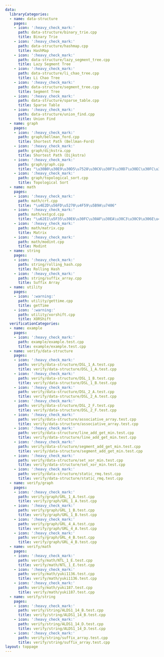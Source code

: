 ```yaml
---
data:
  libraryCategories:
  - name: data-structure
    pages:
    - icon: ':heavy_check_mark:'
      path: data-structure/binary_trie.cpp
      title: Binary Trie
    - icon: ':heavy_check_mark:'
      path: data-structure/hashmap.cpp
      title: HashMap
    - icon: ':heavy_check_mark:'
      path: data-structure/lazy_segment_tree.cpp
      title: Lazy Segment Tree
    - icon: ':heavy_check_mark:'
      path: data-structure/li_chao_tree.cpp
      title: Li Chao Tree
    - icon: ':heavy_check_mark:'
      path: data-structure/segment_tree.cpp
      title: Segment Tree
    - icon: ':heavy_check_mark:'
      path: data-structure/sparse_table.cpp
      title: Sparse Table
    - icon: ':heavy_check_mark:'
      path: data-structure/union_find.cpp
      title: Union Find
  - name: graph
    pages:
    - icon: ':heavy_check_mark:'
      path: graph/bellman_ford.cpp
      title: Shortest Path (Bellman-Ford)
    - icon: ':heavy_check_mark:'
      path: graph/dijkstra.cpp
      title: Shortest Path (Dijkstra)
    - icon: ':heavy_check_mark:'
      path: graph/graph.cpp
      title: "\u30B0\u30E9\u30D5\u7528\u30C6\u30F3\u30D7\u30EC\u30FC\u30C8"
    - icon: ':heavy_check_mark:'
      path: graph/topological_sort.cpp
      title: Topological Sort
  - name: math
    pages:
    - icon: ':heavy_check_mark:'
      path: math/crt.cpp
      title: "\u4E2D\u56FD\u5270\u4F59\u5B9A\u7406"
    - icon: ':heavy_check_mark:'
      path: math/extgcd.cpp
      title: "\u62E1\u5F35\u30E6\u30FC\u30AF\u30EA\u30C3\u30C9\u306E\u4E92\u9664\u6CD5"
    - icon: ':heavy_check_mark:'
      path: math/matrix.cpp
      title: Matrix
    - icon: ':heavy_check_mark:'
      path: math/modint.cpp
      title: Modint
  - name: string
    pages:
    - icon: ':heavy_check_mark:'
      path: string/rolling_hash.cpp
      title: Rolling Hash
    - icon: ':heavy_check_mark:'
      path: string/suffix_array.cpp
      title: Suffix Array
  - name: utility
    pages:
    - icon: ':warning:'
      path: utility/gettime.cpp
      title: getTime
    - icon: ':warning:'
      path: utility/xorshift.cpp
      title: XORShift
  verificationCategories:
  - name: example
    pages:
    - icon: ':heavy_check_mark:'
      path: example/example.test.cpp
      title: example/example.test.cpp
  - name: verify/data-structure
    pages:
    - icon: ':heavy_check_mark:'
      path: verify/data-structure/DSL_1_A.test.cpp
      title: verify/data-structure/DSL_1_A.test.cpp
    - icon: ':heavy_check_mark:'
      path: verify/data-structure/DSL_1_B.test.cpp
      title: verify/data-structure/DSL_1_B.test.cpp
    - icon: ':heavy_check_mark:'
      path: verify/data-structure/DSL_2_A.test.cpp
      title: verify/data-structure/DSL_2_A.test.cpp
    - icon: ':heavy_check_mark:'
      path: verify/data-structure/DSL_2_F.test.cpp
      title: verify/data-structure/DSL_2_F.test.cpp
    - icon: ':heavy_check_mark:'
      path: verify/data-structure/associative_array.test.cpp
      title: verify/data-structure/associative_array.test.cpp
    - icon: ':heavy_check_mark:'
      path: verify/data-structure/line_add_get_min.test.cpp
      title: verify/data-structure/line_add_get_min.test.cpp
    - icon: ':heavy_check_mark:'
      path: verify/data-structure/segment_add_get_min.test.cpp
      title: verify/data-structure/segment_add_get_min.test.cpp
    - icon: ':heavy_check_mark:'
      path: verify/data-structure/set_xor_min.test.cpp
      title: verify/data-structure/set_xor_min.test.cpp
    - icon: ':heavy_check_mark:'
      path: verify/data-structure/static_rmq.test.cpp
      title: verify/data-structure/static_rmq.test.cpp
  - name: verify/graph
    pages:
    - icon: ':heavy_check_mark:'
      path: verify/graph/GRL_1_A.test.cpp
      title: verify/graph/GRL_1_A.test.cpp
    - icon: ':heavy_check_mark:'
      path: verify/graph/GRL_1_B.test.cpp
      title: verify/graph/GRL_1_B.test.cpp
    - icon: ':heavy_check_mark:'
      path: verify/graph/GRL_4_A.test.cpp
      title: verify/graph/GRL_4_A.test.cpp
    - icon: ':heavy_check_mark:'
      path: verify/graph/GRL_4_B.test.cpp
      title: verify/graph/GRL_4_B.test.cpp
  - name: verify/math
    pages:
    - icon: ':heavy_check_mark:'
      path: verify/math/NTL_1_E.test.cpp
      title: verify/math/NTL_1_E.test.cpp
    - icon: ':heavy_check_mark:'
      path: verify/math/yuki1136.test.cpp
      title: verify/math/yuki1136.test.cpp
    - icon: ':heavy_check_mark:'
      path: verify/math/yuki187.test.cpp
      title: verify/math/yuki187.test.cpp
  - name: verify/string
    pages:
    - icon: ':heavy_check_mark:'
      path: verify/string/ALDS1_14_B.test.cpp
      title: verify/string/ALDS1_14_B.test.cpp
    - icon: ':heavy_check_mark:'
      path: verify/string/ALDS1_14_D.test.cpp
      title: verify/string/ALDS1_14_D.test.cpp
    - icon: ':heavy_check_mark:'
      path: verify/string/suffix_array.test.cpp
      title: verify/string/suffix_array.test.cpp
layout: toppage
---
```


